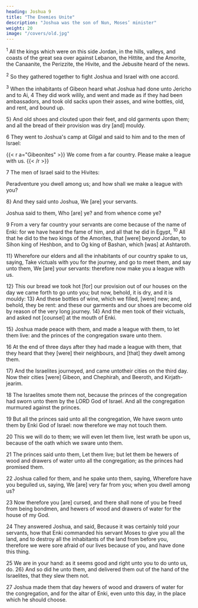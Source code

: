 ```yaml
---
heading: Joshua 9
title: "The Enemies Unite"
description: "Joshua was the son of Nun, Moses’ minister"
weight: 20
image: "/covers/old.jpg"
---
```



<sup>1</sup> All the kings which were on this side Jordan, in the hills, valleys, and coasts of the great sea over against Lebanon, the Hittite, and the Amorite, the Canaanite, the Perizzite, the Hivite, and the Jebusite heard of the news. 

<sup>2</sup> So they gathered together to fight Joshua and Israel with one accord.

<sup>3</sup> When the inhabitants of Gibeon heard what Joshua had done unto Jericho and to Ai, 4 They did work wilily, and went and made as if they had been ambassadors, and took old sacks upon their asses, and wine bottles, old, and rent, and bound up.

5} And old shoes and clouted upon their feet, and old garments upon them; and all the bread of their provision was dry [and] mouldy. 

6 They went to Joshua's camp at Gilgal and said to him and to the men of Israel:

{{< r a="Gibeonites" >}}
We come from a far country. Please make a league with us. 
{{< /r >}}


7 The men of Israel said to the Hivites:

Peradventure you dwell among us; and how shall we make a league with you? 

8} And they said unto Joshua, We [are] your servants.

Joshua said to them, Who [are] ye? and from whence come ye? 

9 From a very far country your servants are come because of the name of Enki: for we have heard the fame of him, and all that he did in Egypt, <sup>10</sup> All that he did to the two kings of the Amorites, that [were] beyond Jordan, to Sihon king of Heshbon, and to Og king of Bashan, which
[was] at Ashtaroth. 

11} Wherefore our elders and all the inhabitants of our country spake to us, saying, Take victuals
with you for the journey, and go to meet them, and say unto
them, We [are] your servants: therefore now make you a
league with us. 

12} This our bread we took hot [for] our provision out of our houses on the day we came forth to go
unto you; but now, behold, it is dry, and it is mouldy:
13} And these bottles of wine, which we filled, [were]
new; and, behold, they be rent: and these our garments and
our shoes are become old by reason of the very long
journey. 14} And the men took of their victuals, and
asked not [counsel] at the mouth of Enki. 

15} Joshua made peace with them, and made a league with
them, to let them live: and the princes of the congregation
sware unto them.

16 At the end of three days after they had made a league with them, that they heard that they
[were] their neighbours, and [that] they dwelt among them.

17} And the Israelites journeyed, and came untotheir cities on the third day. Now their cities [were] Gibeon, and Chephirah, and Beeroth, and Kirjath-jearim. 

18 The Israelites smote them not, because the princes of the congregation had sworn unto them by the
LORD God of Israel. And all the congregation murmured against the princes. 

19 But all the princes said unto all the congregation, We have sworn unto them by Enki God of Israel: now therefore we may not touch them. 

20 This we will do to them; we will even let them live, lest wrath be upon us, because of the oath which we sware  unto them. 

21 The princes said unto them, Let them live; but let them be hewers of wood and drawers of water
unto all the congregation; as the princes had promised them.

22 Joshua called for them, and he spake unto them, saying, Wherefore have you beguiled us, saying, We
[are] very far from you; when you dwell among us? 

23 Now therefore you [are] cursed, and there shall none of you be freed from being bondmen, and hewers of wood and drawers of water for the house of my God. 

24 They answered Joshua, and said, Because it was certainly told your servants, how that Enki commanded his servant Moses to give you all the land, and to destroy all the inhabitants of the land from before you, therefore we were sore afraid of our lives because of you, and have done this
thing. 

25 We are in your hand: as it seems good and right unto you to do unto us, do. 26} And so did he unto them, and delivered them out of the hand of the Israelites, that they slew them not.

27 Joshua made them that day hewers of wood and drawers of water for the congregation, and for the altar of Enki, even unto this day, in the place which he should choose.
